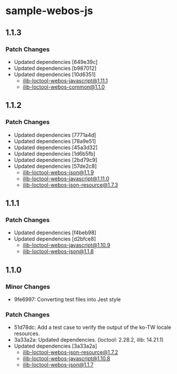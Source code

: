 # sample-webos-js

## 1.1.3

### Patch Changes

- Updated dependencies [649e39c]
- Updated dependencies [b987012]
- Updated dependencies [10d6351]
  - ilib-loctool-webos-javascript@1.11.1
  - ilib-loctool-webos-common@1.1.0

## 1.1.2

### Patch Changes

- Updated dependencies [7771a4d]
- Updated dependencies [78a9e51]
- Updated dependencies [45a3d32]
- Updated dependencies [1d6b5fb]
- Updated dependencies [2bd79c9]
- Updated dependencies [57de2c8]
  - ilib-loctool-webos-json@1.1.9
  - ilib-loctool-webos-javascript@1.11.0
  - ilib-loctool-webos-json-resource@1.7.3

## 1.1.1

### Patch Changes

- Updated dependencies [f4beb98]
- Updated dependencies [d2bfce8]
  - ilib-loctool-webos-javascript@1.10.9
  - ilib-loctool-webos-json@1.1.8

## 1.1.0

### Minor Changes

- 9fe6997: Converting test files into Jest style

### Patch Changes

- 51d78dc: Add a test case to verify the output of the ko-TW locale resources.
- 3a33a2a: Updated dependencies. (loctool: 2.28.2, ilib: 14.21.1)
- Updated dependencies [3a33a2a]
  - ilib-loctool-webos-json-resource@1.7.2
  - ilib-loctool-webos-javascript@1.10.8
  - ilib-loctool-webos-json@1.1.7
